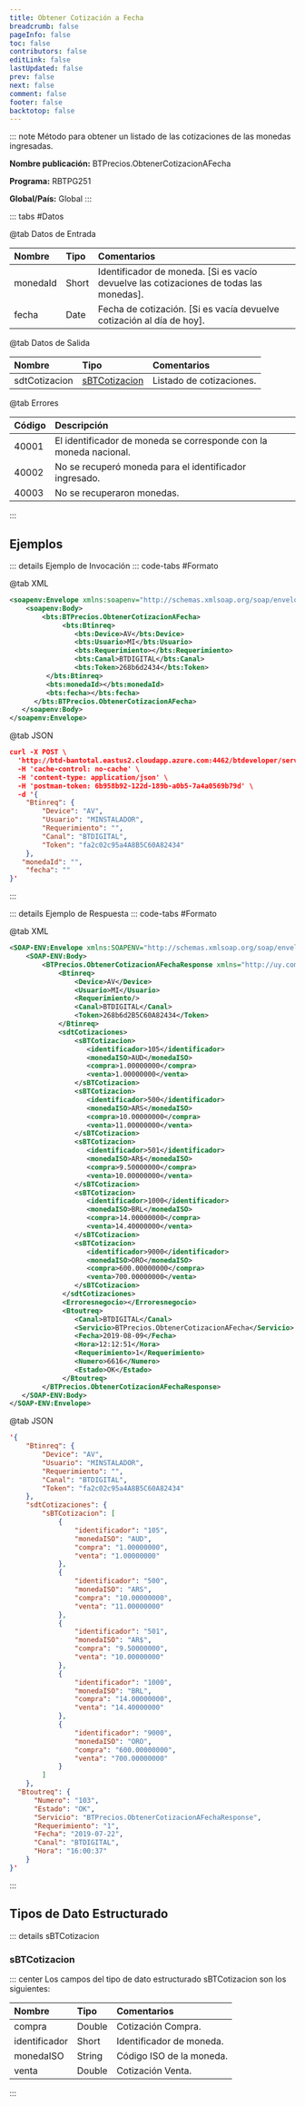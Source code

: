 ```yaml
---
title: Obtener Cotización a Fecha
breadcrumb: false
pageInfo: false
toc: false
contributors: false
editLink: false
lastUpdated: false
prev: false
next: false
comment: false
footer: false
backtotop: false
---
```


<!-- ABRE DATOS DEL MÉTODO -->
::: note Método para obtener un listado de las cotizaciones de las monedas ingresadas.

**Nombre publicación:** BTPrecios.ObtenerCotizacionAFecha

**Programa:** RBTPG251

**Global/País:** Global
:::
<!-- CIERRA DATOS DEL MÉTODO -->

<!-- ABRE TABLA DE DATOS -->
::: tabs #Datos 

@tab Datos de Entrada

Nombre | Tipo | Comentarios
:--------- | :--------- | :---------
monedaId | Short | Identificador de moneda. [Si es vacío devuelve las cotizaciones de todas las monedas].
fecha | Date | Fecha de cotización. [Si es vacía devuelve cotización al día de hoy].

@tab Datos de Salida

Nombre | Tipo | Comentarios
:--------- | :----------- | :-----------
sdtCotizacion | [sBTCotizacion](#sbtcotizacion) | Listado de cotizaciones.

@tab Errores

Código | Descripción
:--------- | :-----------
40001 | El identificador de moneda se corresponde con la moneda nacional. 
40002 | No se recuperó moneda para el identificador ingresado. 
40003 | No se recuperaron monedas. 
:::
<!-- CIERRA TABLA DE DATOS -->

## **Ejemplos**

<!-- ABRE EJEMPLO DE INVOCACIÓN -->
::: details Ejemplo de Invocación 
::: code-tabs #Formato

@tab XML
```xml
<soapenv:Envelope xmlns:soapenv="http://schemas.xmlsoap.org/soap/envelope/" xmlns:bts="http://uy.com.dlya.bantotal/BTSOA/"><soapenv:Header/>    
	<soapenv:Body>        
		<bts:BTPrecios.ObtenerCotizacionAFecha>  
			 <bts:Btinreq>        
				<bts:Device>AV</bts:Device> 
				<bts:Usuario>MI</bts:Usuario> 
				<bts:Requerimiento></bts:Requerimiento> 
				<bts:Canal>BTDIGITAL</bts:Canal> 
				<bts:Token>268b6d2434</bts:Token> 
         </bts:Btinreq> 
         <bts:monedaId></bts:monedaId> 
         <bts:fecha></bts:fecha>  
      </bts:BTPrecios.ObtenerCotizacionAFecha> 
   </soapenv:Body> 
</soapenv:Envelope> 
```

@tab JSON
```json
curl -X POST \ 
  'http://btd-bantotal.eastus2.cloudapp.azure.com:4462/btdeveloper/servlet/com.dlya.bantotal.odwsbt_BTPrecios_v1?ObtenerCotizacionAFecha' \ 
  -H 'cache-control: no-cache' \ 
  -H 'content-type: application/json' \ 
  -H 'postman-token: 6b958b92-122d-189b-a0b5-7a4a0569b79d' \ 
  -d '{ 
	"Btinreq": { 
		"Device": "AV", 
		"Usuario": "MINSTALADOR", 
		"Requerimiento": "", 
		"Canal": "BTDIGITAL", 
		"Token": "fa2c02c95a4A8B5C60A82434" 
	}, 
   "monedaId": "", 
	"fecha": "" 
}'
```
:::
<!-- CIERRA EJEMPLO DE INVOCACIÓN -->

<!-- ABRE EJEMPLO DE RESPUESTA -->
::: details Ejemplo de Respuesta 
::: code-tabs #Formato

@tab XML
```xml
<SOAP-ENV:Envelope xmlns:SOAPENV="http://schemas.xmlsoap.org/soap/envelope/" xmlns:xsd="http://www.w3.org/2001/XMLSchema" xmlns:SOAPENC="http://schemas.xmlsoap.org/soap/encoding/" xmlns:xsi="http://www.w3.org/2001/XMLSchema-instance">   
	<SOAP-ENV:Body>       
		<BTPrecios.ObtenerCotizacionAFechaResponse xmlns="http://uy.com.dlya.bantotal/BTSOA/">  
			<Btinreq>      
				<Device>AV</Device>     
				<Usuario>MI</Usuario>      
				<Requerimiento/>        
				<Canal>BTDIGITAL</Canal>        
				<Token>268b6d2B5C60A82434</Token>    
			</Btinreq> 
			<sdtCotizaciones> 
				<sBTCotizacion> 
				   <identificador>105</identificador> 
				   <monedaISO>AUD</monedaISO> 
				   <compra>1.00000000</compra> 
				   <venta>1.00000000</venta> 
				</sBTCotizacion> 
				<sBTCotizacion> 
				   <identificador>500</identificador> 
				   <monedaISO>ARS</monedaISO> 
				   <compra>10.00000000</compra> 
				   <venta>11.00000000</venta> 
				</sBTCotizacion> 
				<sBTCotizacion> 
				   <identificador>501</identificador> 
				   <monedaISO>AR$</monedaISO> 
				   <compra>9.50000000</compra> 
				   <venta>10.00000000</venta> 
				</sBTCotizacion> 
				<sBTCotizacion> 
				   <identificador>1000</identificador> 
				   <monedaISO>BRL</monedaISO> 
				   <compra>14.00000000</compra> 
				   <venta>14.40000000</venta> 
				</sBTCotizacion> 
				<sBTCotizacion> 
				   <identificador>9000</identificador> 
				   <monedaISO>ORO</monedaISO> 
				   <compra>600.00000000</compra> 
				   <venta>700.00000000</venta> 
				</sBTCotizacion> 
			 </sdtCotizaciones> 
			 <Erroresnegocio></Erroresnegocio> 
			 <Btoutreq> 
				<Canal>BTDIGITAL</Canal> 
				<Servicio>BTPrecios.ObtenerCotizacionAFecha</Servicio> 
				<Fecha>2019-08-09</Fecha> 
				<Hora>12:12:51</Hora> 
				<Requerimiento>1</Requerimiento> 
				<Numero>6616</Numero> 
				<Estado>OK</Estado> 
			 </Btoutreq> 
        </BTPrecios.ObtenerCotizacionAFechaResponse> 
   </SOAP-ENV:Body> 
</SOAP-ENV:Envelope> 
```

@tab JSON
```json
'{ 
	"Btinreq": { 
		"Device": "AV", 
		"Usuario": "MINSTALADOR", 
		"Requerimiento": "", 
		"Canal": "BTDIGITAL", 
		"Token": "fa2c02c95a4A8B5C60A82434" 
	},        
	"sdtCotizaciones": { 
		"sBTCotizacion": [ 
			{ 
				"identificador": "105", 
				"monedaISO": "AUD", 
				"compra": "1.00000000", 
				"venta": "1.00000000" 
			}, 
			{ 
				"identificador": "500", 
				"monedaISO": "ARS", 
				"compra": "10.00000000", 
				"venta": "11.00000000" 
			}, 
			{ 
				"identificador": "501", 
				"monedaISO": "AR$", 
				"compra": "9.50000000", 
				"venta": "10.00000000" 
			}, 
			{ 
				"identificador": "1000", 
				"monedaISO": "BRL", 
				"compra": "14.00000000", 
				"venta": "14.40000000" 
			}, 
			{ 
				"identificador": "9000", 
				"monedaISO": "ORO", 
				"compra": "600.00000000", 
				"venta": "700.00000000" 
			} 
		] 
	}, 
  "Btoutreq": { 
	  "Numero": "103", 
	  "Estado": "OK", 
	  "Servicio": "BTPrecios.ObtenerCotizacionAFechaResponse", 
	  "Requerimiento": "1", 
	  "Fecha": "2019-07-22", 
	  "Canal": "BTDIGITAL", 
	  "Hora": "16:00:37" 
	} 
}'
```
::: 
<!-- CIERRA EJEMPLO DE RESPUESTA -->

## **Tipos de Dato Estructurado**

<!-- ABRE SDT -->
::: details sBTCotizacion  

### sBTCotizacion

::: center 
Los campos del tipo de dato estructurado sBTCotizacion son los siguientes: 

Nombre | Tipo | Comentarios 
:--------- | :----------- | :----------- 
compra | Double | Cotización Compra. 
identificador | Short | Identificador de moneda. 
monedaISO | String | Código ISO de la moneda. 
venta | Double | Cotización Venta.
:::
<!-- CIERRA SDT -->